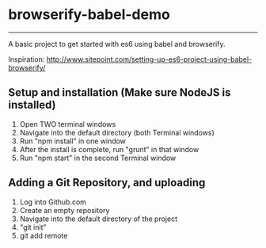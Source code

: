 # browserify-babel-demo
---------------------

A basic project to get started with es6 using babel and browserify.

Inspiration: http://www.sitepoint.com/setting-up-es6-project-using-babel-browserify/

## Setup and installation (Make sure NodeJS is installed)
1. Open TWO terminal windows
1. Navigate into the default directory (both Terminal windows)
2. Run "npm install" in one window
3. After the install is complete, run "grunt" in that window
4. Run "npm start" in the second Terminal window

## Adding a Git Repository, and uploading
1. Log into Github.com
2. Create an empty repository
3. Navigate into the default directory of the project
4. "git init"
5. git add remote